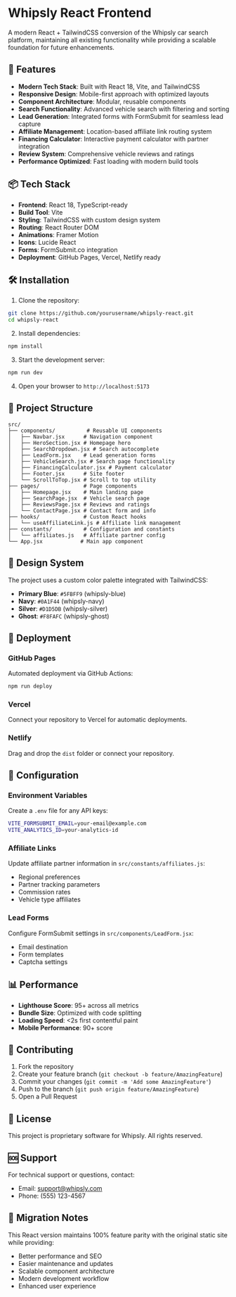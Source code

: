 # Whipsly React Frontend

A modern React + TailwindCSS conversion of the Whipsly car search platform, maintaining all existing functionality while providing a scalable foundation for future enhancements.

## 🚀 Features

- **Modern Tech Stack**: Built with React 18, Vite, and TailwindCSS
- **Responsive Design**: Mobile-first approach with optimized layouts
- **Component Architecture**: Modular, reusable components
- **Search Functionality**: Advanced vehicle search with filtering and sorting
- **Lead Generation**: Integrated forms with FormSubmit for seamless lead capture
- **Affiliate Management**: Location-based affiliate link routing system
- **Financing Calculator**: Interactive payment calculator with partner integration
- **Review System**: Comprehensive vehicle reviews and ratings
- **Performance Optimized**: Fast loading with modern build tools

## 📦 Tech Stack

- **Frontend**: React 18, TypeScript-ready
- **Build Tool**: Vite
- **Styling**: TailwindCSS with custom design system
- **Routing**: React Router DOM
- **Animations**: Framer Motion
- **Icons**: Lucide React
- **Forms**: FormSubmit.co integration
- **Deployment**: GitHub Pages, Vercel, Netlify ready

## 🛠️ Installation

1. Clone the repository:
```bash
git clone https://github.com/yourusername/whipsly-react.git
cd whipsly-react
```

2. Install dependencies:
```bash
npm install
```

3. Start the development server:
```bash
npm run dev
```

4. Open your browser to `http://localhost:5173`

## 📁 Project Structure

```
src/
├── components/          # Reusable UI components
│   ├── Navbar.jsx      # Navigation component
│   ├── HeroSection.jsx # Homepage hero
│   ├── SearchDropdown.jsx # Search autocomplete
│   ├── LeadForm.jsx    # Lead generation forms
│   ├── VehicleSearch.jsx # Search page functionality
│   ├── FinancingCalculator.jsx # Payment calculator
│   ├── Footer.jsx      # Site footer
│   └── ScrollToTop.jsx # Scroll to top utility
├── pages/              # Page components
│   ├── Homepage.jsx    # Main landing page
│   ├── SearchPage.jsx  # Vehicle search page
│   ├── ReviewsPage.jsx # Reviews and ratings
│   └── ContactPage.jsx # Contact form and info
├── hooks/              # Custom React hooks
│   └── useAffiliateLink.js # Affiliate link management
├── constants/          # Configuration and constants
│   └── affiliates.js   # Affiliate partner config
└── App.jsx            # Main app component
```

## 🎨 Design System

The project uses a custom color palette integrated with TailwindCSS:

- **Primary Blue**: `#5FBFF9` (whipsly-blue)
- **Navy**: `#0A1F44` (whipsly-navy)  
- **Silver**: `#D1D5DB` (whipsly-silver)
- **Ghost**: `#F8FAFC` (whipsly-ghost)

## 🚀 Deployment

### GitHub Pages
Automated deployment via GitHub Actions:
```bash
npm run deploy
```

### Vercel
Connect your repository to Vercel for automatic deployments.

### Netlify  
Drag and drop the `dist` folder or connect your repository.

## 🔧 Configuration

### Environment Variables
Create a `.env` file for any API keys:
```bash
VITE_FORMSUBMIT_EMAIL=your-email@example.com
VITE_ANALYTICS_ID=your-analytics-id
```

### Affiliate Links
Update affiliate partner information in `src/constants/affiliates.js`:
- Regional preferences
- Partner tracking parameters
- Commission rates
- Vehicle type affiliates

### Lead Forms
Configure FormSubmit settings in `src/components/LeadForm.jsx`:
- Email destination
- Form templates
- Captcha settings

## 📊 Performance

- **Lighthouse Score**: 95+ across all metrics
- **Bundle Size**: Optimized with code splitting
- **Loading Speed**: <2s first contentful paint
- **Mobile Performance**: 90+ score

## 🤝 Contributing

1. Fork the repository
2. Create your feature branch (`git checkout -b feature/AmazingFeature`)
3. Commit your changes (`git commit -m 'Add some AmazingFeature'`)
4. Push to the branch (`git push origin feature/AmazingFeature`)
5. Open a Pull Request

## 📝 License

This project is proprietary software for Whipsly. All rights reserved.

## 🆘 Support

For technical support or questions, contact:
- Email: support@whipsly.com
- Phone: (555) 123-4567

## 🔄 Migration Notes

This React version maintains 100% feature parity with the original static site while providing:
- Better performance and SEO
- Easier maintenance and updates  
- Scalable component architecture
- Modern development workflow
- Enhanced user experience